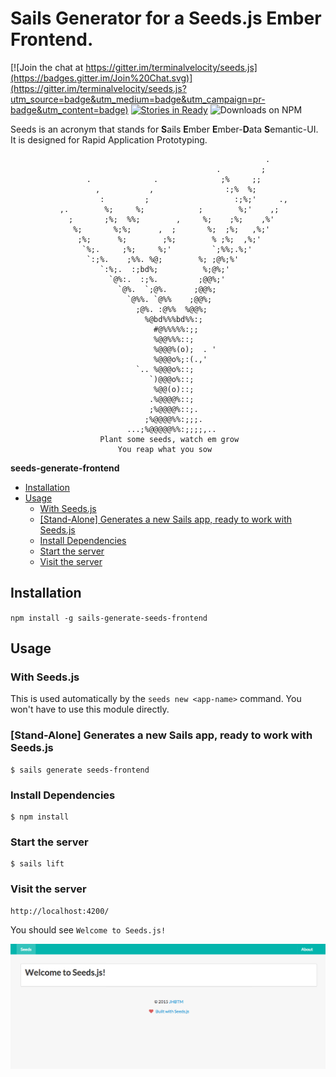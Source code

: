 Sails Generator for a Seeds.js Ember Frontend.
=====

[![Join the chat at https://gitter.im/terminalvelocity/seeds.js](https://badges.gitter.im/Join%20Chat.svg)](https://gitter.im/terminalvelocity/seeds.js?utm_source=badge&utm_medium=badge&utm_campaign=pr-badge&utm_content=badge)
[![Stories in Ready](https://badge.waffle.io/terminalvelocity/seeds.js.png?label=ready&title=Ready)](https://waffle.io/terminalvelocity/seeds.js) ![Downloads on NPM](http://img.shields.io/npm/dm/sails-generate-seeds-frontend.svg?style=flat-square)

Seeds is an acronym that stands for **S**ails **E**mber **E**mber-**D**ata **S**emantic-UI. It is designed for Rapid Application Prototyping.

```
                                                         .
                                              .         ;
                 .              .              ;%     ;;
                   ,           ,                :;%  %;
                    :         ;                   :;%;'     .,
           ,.        %;     %;            ;        %;'    ,;
             ;       ;%;  %%;        ,     %;    ;%;    ,%'
              %;       %;%;      ,  ;       %;  ;%;   ,%;'
               ;%;      %;        ;%;        % ;%;  ,%;'
                `%;.     ;%;     %;'         `;%%;.%;'
                 `:;%.    ;%%. %@;        %; ;@%;%'
                    `:%;.  :;bd%;          %;@%;'
                      `@%:.  :;%.         ;@@%;'
                        `@%.  `;@%.      ;@@%;
                          `@%%. `@%%    ;@@%;
                            ;@%. :@%%  %@@%;
                              %@bd%%%bd%%:;
                                #@%%%%%:;;
                                %@@%%%::;
                                %@@@%(o);  . '
                                %@@@o%;:(.,'
                            `.. %@@@o%::;
                               `)@@@o%::;
                                %@@(o)::;
                               .%@@@@%::;
                               ;%@@@@%::;.
                              ;%@@@@%%:;;;.
                          ...;%@@@@@%%:;;;;,..
                    Plant some seeds, watch em grow
                        You reap what you sow
```

<!-- START doctoc generated TOC please keep comment here to allow auto update -->
<!-- DON'T EDIT THIS SECTION, INSTEAD RE-RUN doctoc TO UPDATE -->
**seeds-generate-frontend**

- [Installation](#installation)
- [Usage](#usage)
  - [With Seeds.js](#with-seedsjs)
  - [[Stand-Alone] Generates a new Sails app, ready to work with Seeds.js](#stand-alone-generates-a-new-sails-app-ready-to-work-with-seedsjs)
  - [Install Dependencies](#install-dependencies)
  - [Start the server](#start-the-server)
  - [Visit the server](#visit-the-server)

<!-- END doctoc generated TOC please keep comment here to allow auto update -->

## Installation
`npm install -g sails-generate-seeds-frontend`

## Usage

### With Seeds.js

This is used automatically by the `seeds new <app-name>` command. You won't have to use this module directly.

### [Stand-Alone] Generates a new Sails app, ready to work with Seeds.js
```
$ sails generate seeds-frontend
```

### Install Dependencies
```
$ npm install
```

### Start the server
```
$ sails lift
```

### Visit the server
```
http://localhost:4200/
```

You should see `Welcome to Seeds.js!`

![](screenshot.png)
